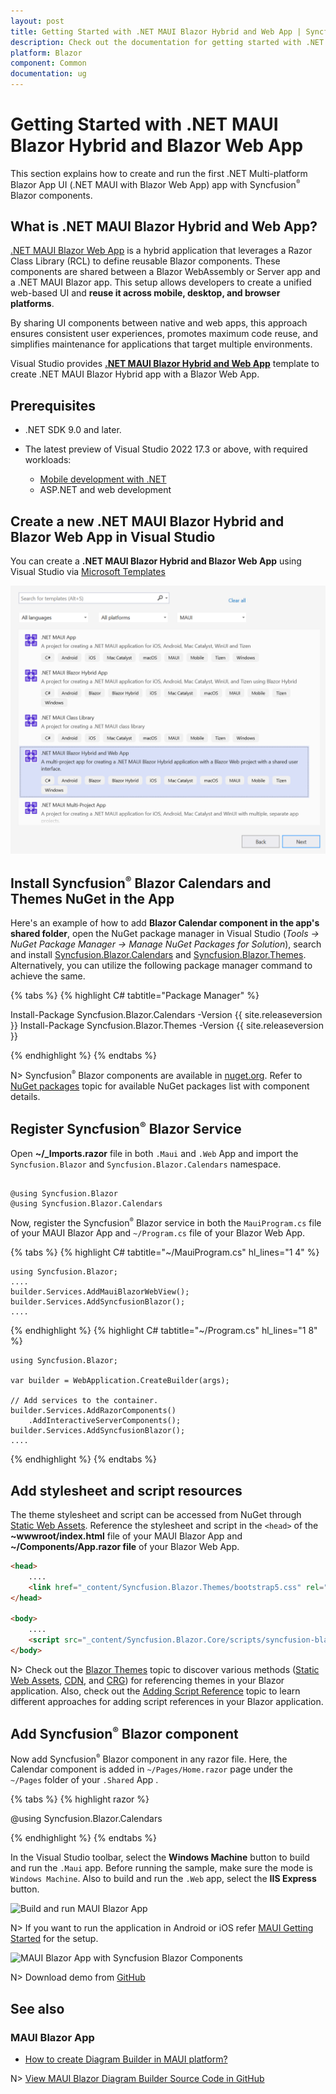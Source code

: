 ```yaml
---
layout: post
title: Getting Started with .NET MAUI Blazor Hybrid and Web App | Syncfusion
description: Check out the documentation for getting started with .NET MAUI Blazor Hybrid and Blazor Web App and Syncfusion Blazor Components in Visual Studio and much more.
platform: Blazor
component: Common
documentation: ug
---
```


# Getting Started with .NET MAUI Blazor Hybrid and Blazor Web App

This section explains how to create and run the first .NET Multi-platform Blazor App UI (.NET MAUI with Blazor Web App) app with Syncfusion<sup style="font-size:70%">&reg;</sup> Blazor components.


## What is .NET MAUI Blazor Hybrid and Web App?

[.NET MAUI Blazor Web App](https://learn.microsoft.com/en-us/aspnet/core/blazor/hybrid/tutorials/maui-blazor-web-app?view=aspnetcore-9.0) is a hybrid application that leverages a Razor Class Library (RCL) to define reusable Blazor components. These components are shared between a Blazor WebAssembly or Server app and a .NET MAUI Blazor app. This setup allows developers to create a unified web-based UI and **reuse it across mobile, desktop, and browser platforms**.

By sharing UI components between native and web apps, this approach ensures consistent user experiences, promotes maximum code reuse, and simplifies maintenance for applications that target multiple environments.

Visual Studio provides **[.NET MAUI Blazor Hybrid and Web App](https://learn.microsoft.com/en-us/aspnet/core/blazor/hybrid/tutorials/maui-blazor-web-app?view=aspnetcore-9.0)** template to create .NET MAUI Blazor Hybrid app with a Blazor Web App.

## Prerequisites

* .NET SDK 9.0 and later.

* The latest preview of Visual Studio 2022 17.3 or above, with required workloads:
   * [Mobile development with .NET](https://learn.microsoft.com/en-us/dotnet/maui/get-started/installation?tabs=vswin)
   * ASP.NET and web development

## Create a new .NET MAUI Blazor Hybrid and Blazor Web App in Visual Studio

You can create a **.NET MAUI Blazor Hybrid and Blazor Web App** using Visual Studio via [Microsoft Templates](https://learn.microsoft.com/en-us/aspnet/core/blazor/hybrid/tutorials/maui-blazor-web-app?view=aspnetcore-9.0)

![.NET MAUI Blazor Hybrid and Blazor Web App](images/maui/maui-web-app-template.png)

## Install Syncfusion<sup style="font-size:70%">&reg;</sup> Blazor Calendars and Themes NuGet in the App

Here's an example of how to add **Blazor Calendar component in the app's shared folder**, open the NuGet package manager in Visual Studio (*Tools → NuGet Package Manager → Manage NuGet Packages for Solution*), search and install [Syncfusion.Blazor.Calendars](https://www.nuget.org/packages/Syncfusion.Blazor.Calendars/) and [Syncfusion.Blazor.Themes](https://www.nuget.org/packages/Syncfusion.Blazor.Themes/). Alternatively, you can utilize the following package manager command to achieve the same.

{% tabs %}
{% highlight C# tabtitle="Package Manager" %}

Install-Package Syncfusion.Blazor.Calendars -Version {{ site.releaseversion }}
Install-Package Syncfusion.Blazor.Themes -Version {{ site.releaseversion }}

{% endhighlight %}
{% endtabs %}

N> Syncfusion<sup style="font-size:70%">&reg;</sup> Blazor components are available in [nuget.org](https://www.nuget.org/packages?q=syncfusion.blazor). Refer to [NuGet packages](https://blazor.syncfusion.com/documentation/nuget-packages) topic for available NuGet packages list with component details.

## Register Syncfusion<sup style="font-size:70%">&reg;</sup> Blazor Service

Open **~/_Imports.razor** file in both `.Maui` and `.Web` App and import the `Syncfusion.Blazor` and `Syncfusion.Blazor.Calendars` namespace.

```cshtml

@using Syncfusion.Blazor
@using Syncfusion.Blazor.Calendars

```

Now, register the Syncfusion<sup style="font-size:70%">&reg;</sup> Blazor service in both the `MauiProgram.cs` file of your MAUI Blazor App and `~/Program.cs` file of your Blazor Web App.

{% tabs %}
{% highlight C# tabtitle="~/MauiProgram.cs" hl_lines="1 4" %}

    using Syncfusion.Blazor;
    ....
    builder.Services.AddMauiBlazorWebView();
    builder.Services.AddSyncfusionBlazor();
    ....

{% endhighlight %}
{% highlight C# tabtitle="~/Program.cs" hl_lines="1 8" %}

    using Syncfusion.Blazor;
    
    var builder = WebApplication.CreateBuilder(args);

    // Add services to the container.
    builder.Services.AddRazorComponents()
        .AddInteractiveServerComponents();
    builder.Services.AddSyncfusionBlazor();
    ....

{% endhighlight %}
{% endtabs %}

## Add stylesheet and script resources

The theme stylesheet and script can be accessed from NuGet through [Static Web Assets](https://blazor.syncfusion.com/documentation/appearance/themes#static-web-assets). Reference the stylesheet and script in the `<head>` of the **~wwwroot/index.html** file of your MAUI Blazor App and **~/Components/App.razor file** of your Blazor Web App.

```html
<head>
    ....
    <link href="_content/Syncfusion.Blazor.Themes/bootstrap5.css" rel="stylesheet" />
</head>

<body>
    ....
    <script src="_content/Syncfusion.Blazor.Core/scripts/syncfusion-blazor.min.js" type="text/javascript"></script>
</body>

```

N> Check out the [Blazor Themes](https://blazor.syncfusion.com/documentation/appearance/themes) topic to discover various methods ([Static Web Assets](https://blazor.syncfusion.com/documentation/appearance/themes#static-web-assets), [CDN](https://blazor.syncfusion.com/documentation/appearance/themes#cdn-reference), and [CRG](https://blazor.syncfusion.com/documentation/common/custom-resource-generator)) for referencing themes in your Blazor application. Also, check out the [Adding Script Reference](https://blazor.syncfusion.com/documentation/common/adding-script-references) topic to learn different approaches for adding script references in your Blazor application.

## Add Syncfusion<sup style="font-size:70%">&reg;</sup> Blazor component

Now add Syncfusion<sup style="font-size:70%">&reg;</sup> Blazor component in any razor file. Here, the Calendar component is added in `~/Pages/Home.razor` page under the `~/Pages` folder of your `.Shared` App .

{% tabs %}
{% highlight razor %}

@using Syncfusion.Blazor.Calendars

<SfCalendar TValue="DateTime"></SfCalendar>

{% endhighlight %}
{% endtabs %}

In the Visual Studio toolbar, select the **Windows Machine** button to build and run the `.Maui` app.
Before running the sample, make sure the mode is `Windows Machine`. Also to build and run the `.Web` app, select the **IIS Express** button.

![Build and run MAUI Blazor App](images/maui/windows-machine-mode.png)

N> If you want to run the application in Android or iOS refer [MAUI Getting Started](https://learn.microsoft.com/en-us/aspnet/core/blazor/hybrid/tutorials/maui?view=aspnetcore-9.0#run-the-app-in-the-android-emulator) for the setup.

![MAUI Blazor App with Syncfusion Blazor Components](images/maui/maui-blazor-calendar.png)

N> Download demo from [GitHub](https://github.com/SyncfusionExamples/MAUI-Blazor-Hybrid-with-Blazor-Web-App-using-Syncfuion-Blazor-Components)

## See also

### MAUI Blazor App

* [How to create Diagram Builder in MAUI platform?](https://support.syncfusion.com/kb/article/11346/how-to-create-diagram-builder-in-maui-platform)

N> [View MAUI Blazor Diagram Builder Source Code in GitHub](https://github.com/syncfusion/blazor-showcase-diagram-builder/tree/master/MAUI)
